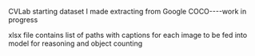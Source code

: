 CVLab starting dataset I made extracting from Google COCO----work in progress

xlsx file contains list of paths with captions for each image to be fed into model for reasoning and object counting

